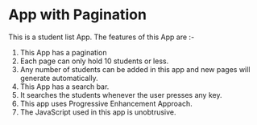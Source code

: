 # App with Pagination

This is a student list App. The features of this App are :-

1. This App has a pagination
2. Each page can only hold 10 students or less.
3. Any number of students can be added in this app and new pages will generate automatically.
4. This App has a search bar.
5. It searches the students whenever the user presses any key.
6. This app uses Progressive Enhancement Approach.
7. The JavaScript used in this app is unobtrusive.